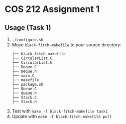 # COS 212 Assignment 1

## Usage (Task 1)
1. `./configure.sh`
2. Move `black-fitch-makefile` to your source directory:
	```
	├── black-fitch-makefile
	├── CircularList.C
	├── CircularList.h
	├── Deque.C
	├── Deque.h
	├── main.C
	├── makefile
	├── package.sh
	├── Queue.C
	├── Queue.h
	├── Stack.C
	├── Stack.h
	```
3. Test with `make -f black-fitch-makefile task1`
4. Update with `make -f black-fitch-makefile pull`
